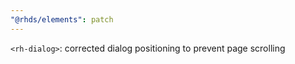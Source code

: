 ```yaml
---
"@rhds/elements": patch
---
```


`<rh-dialog>`: corrected dialog positioning to prevent page scrolling

